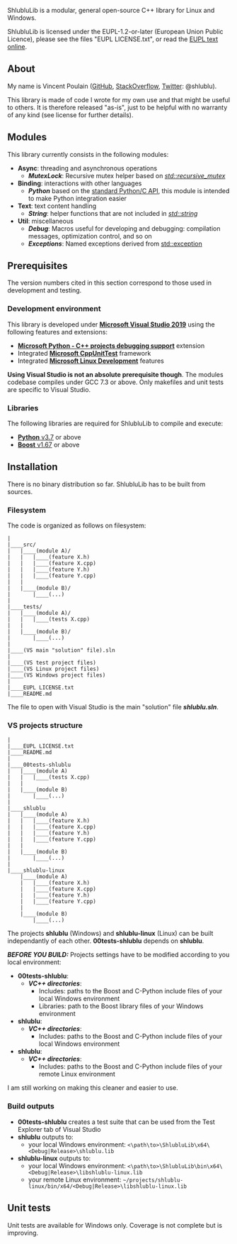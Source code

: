 ShlubluLib is a modular, general open-source C++ library for Linux and Windows.

ShlubluLib is licensed under the EUPL-1.2-or-later (European Union Public Licence), please
see the files "EUPL LICENSE.txt", or read the [EUPL text online](https://joinup.ec.europa.eu/collection/eupl/eupl-text-eupl-12).


## About

My name is Vincent Poulain ([GitHub](https://github.com/shlublu), 
[StackOverflow](https://stackoverflow.com/users/840960/shlublu), [Twitter](https://twitter.com/shlublu): @shlublu). 

This library is made of code I wrote for my own use and that might be useful to others. It is therefore released "as-is", just to be helpful with no 
warranty of any kind (see license for further details).


## Modules

This library currently consists in the following modules:
* **Async**: threading and asynchronous operations
  * ***MutexLock***: Recursive mutex helper based on [*std::recursive_mutex*](http://www.cplusplus.com/reference/mutex/recursive_mutex/?kw=recursive_mutex)
* **Binding**: interactions with other languages 
  * ***Python*** based on the [standard Python/C API](https://docs.python.org/3/c-api/index.html), this module is intended to make Python integration easier
* **Text**: text content handling
  * ***String***: helper functions that are not included in [*std::string*](http://www.cplusplus.com/reference/string/string/)
* **Util**: miscellaneous
  * ***Debug***: Macros useful for developing and debugging: compilation messages, optimization control, and so on
  * ***Exceptions***: Named exceptions derived from [std::exception](http://www.cplusplus.com/reference/exception/exception/) 


## Prerequisites

The version numbers cited in this section correspond to those used in development and testing.

### Development environment

This library is developed under [**Microsoft Visual Studio 2019**](https://visualstudio.microsoft.com/fr/vs/) using the following features and extensions:
* [**Microsoft Python - C++ projects debugging support**](https://visualstudio.microsoft.com/fr/vs/features/python/?wt.mc_id=aka_ms_python) extension
* Integrated [**Microsoft CppUnitTest**](https://docs.microsoft.com/en-us/visualstudio/test/microsoft-visualstudio-testtools-cppunittestframework-api-reference?view=vs-2019) framework
* Integrated [**Microsoft Linux Development**](https://devblogs.microsoft.com/cppblog/linux-development-with-c-in-visual-studio/) features

**Using Visual Studio is not an absolute prerequisite though**. The modules codebase compiles under GCC 7.3 or above. Only makefiles and unit tests are
specific to Visual Studio.

### Libraries

The following libraries are required for ShlubluLib to compile and execute:
* [**Python** v3.7](https://www.python.org/downloads/release/python-370) or above
* [**Boost** v1.67](https://www.boost.org/) or above


## Installation

There is no binary distribution so far. ShlubluLib has to be built from sources. 

### Filesystem 

The code is organized as follows on filesystem:

	|
	|____src/
	|	|____(module A)/
	|	|	|____(feature X.h)
	|	|	|____(feature X.cpp)
	|	|	|____(feature Y.h)
	|	|	|____(feature Y.cpp)
	|	|	
	|	|____(module B)/
	|		|____(...)
	|
	|____tests/
	|	|____(module A)/
	|	|	|____(tests X.cpp)
	|	|	
	|	|____(module B)/
	|		|____(...)
	|
	|____(VS main "solution" file).sln
	|
	|____(VS test project files)
	|____(VS Linux project files)
	|____(VS Windows project files)
	|
	|____EUPL LICENSE.txt
	|____README.md


The file to open with Visual Studio is the main "solution" file ***shlublu.sln***.

### VS projects structure

	|	
	|____EUPL LICENSE.txt
	|____README.md
	|	
	|____00tests-shlublu
	|	|____(module A)
	|	|	|____(tests X.cpp)
	|	|	
	|	|____(module B)
	|		|____(...)
	|
	|____shlublu
	|	|____(module A)
	|	|	|____(feature X.h)
	|	|	|____(feature X.cpp)
	|	|	|____(feature Y.h)
	|	|	|____(feature Y.cpp)
	|	|	
	|	|____(module B)
	|		|____(...)
	|
	|____shlublu-linux
	 	|____(module A)
	 	|	|____(feature X.h)
	 	|	|____(feature X.cpp)
	 	|	|____(feature Y.h)
	 	|	|____(feature Y.cpp)
	 	|	
	 	|____(module B)
	 		|____(...)
	 

The projects **shlublu** (Windows) and **shlublu-linux** (Linux) can be built independantly of each other. 
**00tests-shlublu** depends on **shlublu**.

***BEFORE YOU BUILD:*** Projects settings have to be modified according to you local environment:
* **00tests-shlublu**: 
  * ***VC++ directories***: 
    * Includes: paths to the Boost and C-Python include files of your local Windows environment
    * Libraries: path to the Boost library files of your Windows environment
* **shlublu**: 
  * ***VC++ directories***: 
    * Includes: paths to the Boost and C-Python include files of your local Windows environment
* **shlublu**: 
  * ***VC++ directories***: 
    * Includes: paths to the Boost and C-Python include files of your remote Linux environment

I am still working on making this cleaner and easier to use.

### Build outputs

* **00tests-shlublu** creates a test suite that can be used from the Test Explorer tab of Visual Studio
* **shlublu** outputs to:
  * your local Windows environment: `<\path\to>\ShlubluLib\x64\<Debug|Release>\shlublu.lib`
* **shlublu-linux** outputs to:
  * your local Windows environment: `<\path\to>\ShlubluLib\bin\x64\<Debug|Release>\libshlublu-linux.lib`
  * your remote Linux environment: `~/projects/shlublu-linux/bin/x64/<Debug|Release>\libshlublu-linux.lib`


## Unit tests

Unit tests are available for Windows only. Coverage is not complete but is improving.
